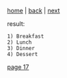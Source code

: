 [home](./page01.md) | [back](./page15.md) | [next](./page17.md)

result:
```
1) Breakfast
2) Lunch
3) Dinner
4) Dessert
```
[page 17](./page17.md)
